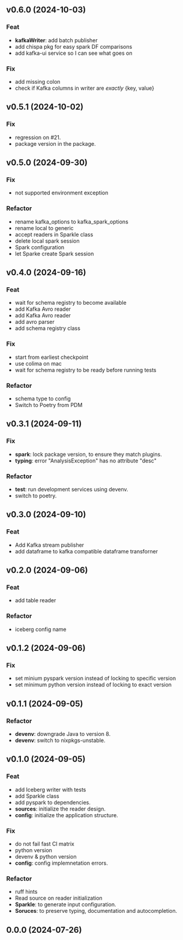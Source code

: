## v0.6.0 (2024-10-03)

### Feat

- **kafkaWriter**: add batch publisher
- add chispa pkg for easy spark DF comparisons
- add kafka-ui service so I can see what goes on

### Fix

- add missing colon
- check if Kafka columns in writer are *exactly* {key, value}

## v0.5.1 (2024-10-02)

### Fix

- regression on #21.
- package version in the package.

## v0.5.0 (2024-09-30)

### Fix

- not supported environment exception

### Refactor

- rename kafka_options to kafka_spark_options
- rename local to generic
- accept readers in Sparkle class
- delete local spark session
- Spark configuration
- let Sparke create Spark session

## v0.4.0 (2024-09-16)

### Feat

- wait for schema registry to become available
- add Kafka Avro reader
- add Kafka Avro reader
- add avro parser
- add schema registry class

### Fix

- start from earliest checkpoint
- use colima on mac
- wait for schema registry to be ready before running tests

### Refactor

- schema type to config
- Switch to Poetry from PDM

## v0.3.1 (2024-09-11)

### Fix

- **spark**: lock package version, to ensure they match plugins.
- **typing**: error "AnalysisException" has no attribute "desc"

### Refactor

- **test**: run development services using devenv.
- switch to poetry.

## v0.3.0 (2024-09-10)

### Feat

- Add Kafka stream publisher
- add dataframe to kafka compatible dataframe transforner

## v0.2.0 (2024-09-06)

### Feat

- add table reader

### Refactor

- iceberg config name

## v0.1.2 (2024-09-06)

### Fix

- set minium pyspark version instead of locking to specific version
- set minimum python version instead of locking to exact version

## v0.1.1 (2024-09-05)

### Refactor

- **devenv**: downgrade Java to version 8.
- **devenv**: switch to nixpkgs-unstable.

## v0.1.0 (2024-09-05)

### Feat

- add Iceberg writer with tests
- add Sparkle class
- add pyspark to dependencies.
- **sources**: initialize the reader design.
- **config**: initialize the application structure.

### Fix

- do not fail fast CI matrix
- python version
- devenv & python version
- **config**: config implemnetation errors.

### Refactor

- ruff hints
- Read source on reader initialization
- **Sparkle**: to generate input configuration.
- **Soruces**: to preserve typing, documentation and autocompletion.

## 0.0.0 (2024-07-26)
